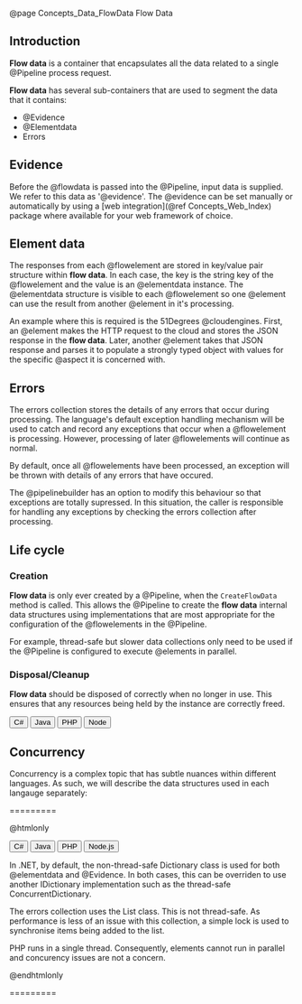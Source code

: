 @page Concepts_Data_FlowData Flow Data

## Introduction

**Flow data** is a container that encapsulates all the data related to a single @Pipeline process request.

**Flow data** has several sub-containers that are used to segment the data that it contains:
* @Evidence
* @Elementdata
* Errors

## Evidence

Before the @flowdata is passed into the @Pipeline, input data is supplied. We refer to this data as
'@evidence'.
The @evidence can be set manually or automatically by using a 
[web integration](@ref Concepts_Web_Index) package where available for your web framework of choice.

## Element data

The responses from each @flowelement are stored in key/value pair structure within **flow data**.
In each case, the key is the string key of the @flowelement and the value is an @elementdata instance.
The @elementdata structure is visible to each @flowelement so one @element can use the result
from another @element in it's processing.

An example where this is required is the 51Degrees @cloudengines. First, an @element makes the
HTTP request to the cloud and stores the JSON response in the **flow data**. Later, another 
@element takes that JSON response and parses it to populate a strongly typed object with values
for the specific @aspect it is concerned with.

## Errors

The errors collection stores the details of any errors that occur during processing.
The language's default exception handling mechanism will be used to catch
and record any exceptions that occur when a @flowelement is processing. However, processing of 
later @flowelements will continue as normal.

By default, once all @flowelements have been processed, an exception will be thrown with details 
of any errors that have occured.

The @pipelinebuilder has an option to modify this behaviour so that exceptions are totally supressed.
In this situation, the caller is responsible for handling any exceptions by checking the errors
collection after processing.


## Life cycle


### Creation

**Flow data** is only ever created by a @Pipeline, when the ```CreateFlowData``` method is called.
This allows the @Pipeline to create the **flow data** internal data structures using implementations
that are most appropriate for the configuration of the @flowelements in the @Pipeline.

For example, thread-safe but slower data collections only need to be used if the @Pipeline
is configured to execute @elements in parallel.

### Disposal/Cleanup

**Flow data** should be disposed of correctly when no longer in use. This ensures that any 
resources being held by the instance are correctly freed.

<button class="b-btn b-btn--secondary disposalBtn" onclick="grabSnippet(this, 'pipeline-dotnet', '_snippets.html', 'dispose-flowdata-cs', 'disposalBtn', 'disposal-eg')">C#</button>
<button class="b-btn b-btn--secondary disposalBtn" onclick="grabSnippet(this, 'pipeline-java', '_snippets.html', 'dispose-flowdata-java', 'disposalBtn', 'disposal-eg')">Java</button>
<button class="b-btn b-btn--secondary disposalBtn" onclick="grabSnippet(this, 'pipeline-php', '_snippets.html', 'dispose-flowdata-php', 'disposalBtn', 'disposal-eg')">PHP</button>
<button class="b-btn b-btn--secondary disposalBtn" onclick="grabSnippet(this, 'pipeline-node', '_snippets.html', 'dispose-flowdata-node', 'disposalBtn', 'disposal-eg')">Node</button>
<div id="disposal-eg"></div>

## Concurrency

Concurrency is a complex topic that has subtle nuances within different languages. As such,
we will describe the data structures used in each langauge separately:

=========

@htmlonly

<button class="b-btn b-btn--secondary concurrencyBtn" onclick="grabSnippet(this, 'concurrencyBtn', 'concurrency-dotnet')">C#</button>
<button class="b-btn b-btn--secondary concurrencyBtn" onclick="grabSnippet(this, 'concurrencyBtn', 'concurrency-java')">Java</button>
<button class="b-btn b-btn--secondary concurrencyBtn" onclick="grabSnippet(this, 'concurrencyBtn', 'concurrency-php')">PHP</button>
<button class="b-btn b-btn--secondary concurrencyBtn" onclick="grabSnippet(this, 'concurrencyBtn', 'concurrency-node')">Node.js</button>
<div id="concurrency-dotnet">
  In .NET, by default, the non-thread-safe Dictionary class is used for both @elementdata and
  @Evidence.
  In both cases, this can be overriden to use another IDictionary implementation such as the 
  thread-safe ConcurrentDictionary.

  The errors collection uses the List class. This is not thread-safe. As performance is less 
  of an issue with this collection, a simple lock is used to synchronise items being 
  added to the list.
</div>
<div id="concurrency-java">
</div>
<div id="concurrency-php">
  PHP runs in a single thread. Consequently, elements cannot run in parallel and 
  concurency issues are not a concern.
</div>
<div id="concurrency-node">
</div>

@endhtmlonly

=========
